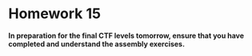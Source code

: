 # Homework 15

**In preparation for the final CTF levels tomorrow, ensure that you have completed and understand the assembly exercises.**
